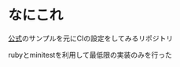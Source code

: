 # なにこれ
[公式](https://circleci.com/docs/ja/config-intro/)のサンプルを元にCIの設定をしてみるリポジトリ

rubyとminitestを利用して最低限の実装のみを行った

